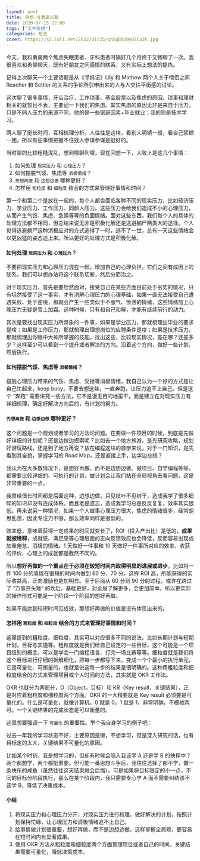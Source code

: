 ```yaml
---
layout: post
title: 杂想·与勇昊长聊
date: 2020-07-15 22:00
tags: ["工作杂想"]
categories: 想法
cover: https://s2.loli.net/2022/01/25/qn5gBdQ9yDZCu3t.jpg
---
```


今天，我和勇昊两个焦虑失眠患者、牙科患者时隔好几个月终于又畅聊了一次。我很喜欢和勇昊聊天，既有好朋友之间感情的联系，又有实际上想法的提炼。

记得上次聊天一个主要话题是从《寻妈记》Lily 和 Mathew 两个人关于情侣之间 Reacher 和 Settler 的关系的争论所引申出来的人与人交往平衡感的讨论。

这次聊了很多事情，牙齿治疗、工作琐事、基金股票以及焦虑的原因。琐事和理财相关的就暂且不表，主要记一下我们的焦虑。其实焦虑的原因无非是来自于压力，只是不同人压力的来源不同，他的是一些家庭因素+毕业就业；我的则是技术学习。

两人聊了挺长时间，互相梳理分析。人往往是这样，看别人明镜一般，看自己浆糊一团。所以有些事情把握不住找人参谋参谋是挺好的。

当时聊的比较粗糙混乱，想到哪聊到哪，现在回想一下，大致上是这几个事情：

1. 如何处理 `现实压力` 和 `心理压力`？
2. 如何摆脱气馁、焦虑等 `消极情绪`？
3. `先想再做` 和 `边想边做` 哪种更好？
4. 怎样用 `粗粒度` 和 `细粒度` 结合的方式来管理好事情和时间？

第一个和第二个是放在一起的，每个人都会面临各种不同的现实压力，比如经济压力、学业压力、工作压力、同龄人压力。这些压力会给我们造成不小的心理压力，从而产生气馁、焦虑、急躁等等的负面情绪。面对这些东西，我们每个人的具体的处理方法都不相同，但总结来说无非是积极化解还是逃避躺尸两类大的途径。个人觉得逃避躺尸这种消极应对的方式逃得了一时，逃不了一世，总有一天这些情绪会以更凶猛的姿态追上来。所以更好的处理方式是积极化解。

#### 如何处理 `现实压力` 和 `心理压力`？

不要把现实压力和心理压力混在一起，增加自己的心理负担。它们之间有成因上的联系，我们可以想办法将这个联系切断，然后分而治之。

对于现实压力，首先是要坦然面对，接受自己在某些方面目前处于劣势的情况，只有坦然接受了这一事实，才有消解心理压力的心理基础，如果一直无法接受自己遭遇失败、处于逆境，那就会产生一些类似于不服气、愤懑的情绪，这些情绪加上心理压力无疑是雪上加霜。这种时候，只有和自己和解，才能有继续前行的动力。

其次是要找出现实压力所具象的一件事，如果是学业压力，那就梳理出毕业的要求是啥；如果是工作压力，那就梳理出理想岗位的应聘条件是啥；如果是技术压力，那就梳理出你眼中大神所掌握的技能。找出这些，比较现实情况，差在哪？还差多少？这样至少可以看到一个提升或者解决的方向。沿着这个方向，做好一些计划，然后执行。

#### 如何摆脱气馁、焦虑等 `消极情绪`？

摆脱心理压力带来的气馁、焦虑、受挫等消极情绪，我自己认为一个好的方式是让自己忙起来，keep busy，不要去想这些，一直奔跑，让压力追不上自己。但是这个 “奔跑” 需要讲究一些方法，它不是漫无目的地蛮干，而是建立在对现实压力有详细梳理，确定好解决方向后的，有计划的努力。

#### `先想再做` 和 `边想边做` 哪种更好？

这个问题是一个规划或者学习的方法论问题。在要做一件项目的时候，到底是先做好详细的计划呢？还是边做边摸索呢？比如去一个地方旅游，是先研究攻略，规划好游玩路线，还是到了地方再说？放在编程这块的自学来说，对于一门知识，是先看到其全貌，掌握学习的 Road Map，还是直接上手，边学边总结？

我认为在大多数情况下，是想好再做，而不是边想边做。做项目、自学编程等等，都需要比较详细的、可执行的计划，做计划会让我们站在全局视角去看问题，这是非常重要的一点。

我曾经很长时间都是后面这种，边想边做，只见枝叶不见树干，造成我学了很多细碎的知识却没有连成体系。而且老是遗忘，造成我学习总是反反复复，效率其实很低。再来说另一种情况，如果一个人做事心理压力很大，焦虑的情绪很多，经常胡思乱想，因此专注力不够，那么效率同样是很低的。

效率低，意味着获得一定成果的时间就变长了，ROI（投入产出比）是低的，**成果就被稀释**，成就感、满足感等心理层面的正向反馈效应也会降低，反而容易出现或加重倦怠、消极的情绪。1 天做好一件事和 10 天做好一件事所对应的效率、收获的评价、心理上的成就都是截然不同的。

所以**想好再做的一个重点在于必须在较短时间内取得明显的进展或进步**。比如将一件 100 分的事情在很短的时间内做到 60 分、70 分，这样 ROI 高，所能获得的实际收益高，正向激励也更加明显。至于后面从 60 分到 90 分的过程，或许在跨过了 “万事开头难” 的坎后，基础更好，对全局了解更多，会更加简单。所以更实际的操作形式可能是一个阶段一个阶段的想好再做。

如果不能达到较短时间见成效，那想好再做的价值是没有体现出来的。

#### 怎样用 `粗粒度` 和 `细粒度` 结合的方式来管理好事情和时间？

这里提到的粗粒度、细粒度，其实可以对应很多不同的说法，比如长期计划与短期计划，目标与实施等。粗粒度就是我们给自己设定的一些目标，这个可能是一个项目级别的概念，可以是学会一门编程语言、打完一场比赛等等。细粒度就是我们将这个目标进行仔细的拆解细化，把每一步都写下来，变成一个个最小的执行单元，它是可量化、可衡量的，也就是说这每一步的结果是很明确的。这种用粗粒度和细粒度结合的方式来管理项目或个人时间的方法，其实就是 OKR 工作法。

OKR 也就分为两部分，O（Object，目标）和 KR（Key result，关键结果），正是对应着粗粒度和细粒度两个方面。OKR 的一大精要就是 Key result 必须要是可量化的。什么是可量化，就像计算机，0 就是 0，1 就是 1，非常明确，不模棱两可。一个关键结果的完成状态是可以衡量的。

这里想要强调一下 `可量化` 的重要性。举个我自身学习的例子吧：

过去一年我的学习状态不好，主要原因是懒，不想学习，但是深入研究的话，也有目标定的太大，关键结果不可量化的原因。

比如某个时刻，我是想学习的，但却有时候会陷入我该学 A 还是学 B 的抉择中？两个都想学，两个都挺重要。但可能一番思想斗争后，我往往选择了都不学，做一条快乐的咸鱼（虽然往往这天结束就会后悔）。可是如果将目标限定的小一点，不同的目标分阶段执行，那么在某个阶段内，我只需要专心学 A 而不需要纠结该不该学 B，降低了决策成本。

#### 小结

1. 将现实压力和心理压力分开，对现实压力进行梳理，做好解决的计划，按照计划保持忙碌，让心理压力和消极情绪追不上自己。
2. 给事情做计划很重要，想好再做，而不是边想边做，这样掌握全局观，更容易在短时间内有显著成果。
3. 使用 OKR 方法从粗粒度和细粒度两个方面管理项目或者自己的时间。关键结果需要可量化，降低决策成本。